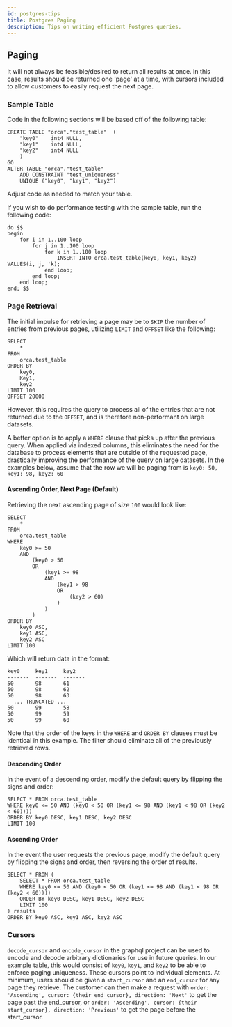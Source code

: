 ```yaml
---
id: postgres-tips
title: Postgres Paging
description: Tips on writing efficient Postgres queries.
---
```


## Paging
It will not always be feasible/desired to return all results at once.
In this case, results should be returned one 'page' at a time, with cursors included to allow customers to easily request the next page.

### Sample Table
Code in the following sections will be based off of the following table:
```
CREATE TABLE "orca"."test_table"  ( 
    "key0"    int4 NULL,
    "key1"    int4 NULL,
    "key2"    int4 NULL 
    )
GO
ALTER TABLE "orca"."test_table"
    ADD CONSTRAINT "test_uniqueness"
    UNIQUE ("key0", "key1", "key2")
```

Adjust code as needed to match your table.

If you wish to do performance testing with the sample table, run the following code:
```
do $$
begin
    for i in 1..100 loop
        for j in 1..100 loop
            for k in 1..100 loop
                INSERT INTO orca.test_table(key0, key1, key2) VALUES(i, j, 'k);
            end loop;
        end loop;
    end loop;
end; $$
```

### Page Retrieval
The initial impulse for retrieving a page may be to `SKIP` the number of entries from previous pages, utilizing `LIMIT` and `OFFSET` like the following:
```
SELECT
    *
FROM
    orca.test_table
ORDER BY 
    key0,
    Key1,
    key2
LIMIT 100
OFFSET 20000
```

However, this requires the query to process all of the entries that are not returned due to the `OFFSET`, and is therefore non-performant on large datasets.

A better option is to apply a `WHERE` clause that picks up after the previous query.
When applied via indexed columns, this eliminates the need for the database to process elements that are outside of the requested page, drastically improving the performance of the query on large datasets.
In the examples below, assume that the row we will be paging from is `key0: 50, key1: 98, key2: 60`

#### Ascending Order, Next Page (Default)
Retrieving the next ascending page of size `100` would look like:
```
SELECT
    * 
FROM
    orca.test_table
WHERE
    key0 >= 50
    AND
        (key0 > 50
        OR
            (key1 >= 98
            AND
                (key1 > 98
                OR
                    (key2 > 60)
                )
            )
        )
ORDER BY 
    key0 ASC, 
	key1 ASC, 
	key2 ASC
LIMIT 100
```
Which will return data in the format:
```
key0     key1     key2    
-------  -------  ------- 
50       98       61      
50       98       62
50       98       63
  ... TRUNCATED ...
50       99       58      
50       99       59 
50       99       60 
```

Note that the order of the keys in the `WHERE` and `ORDER BY` clauses must be identical in this example.
The filter should eliminate all of the previously retrieved rows.

#### Descending Order
In the event of a descending order, modify the default query by flipping the signs and order:
```
SELECT * FROM orca.test_table
WHERE key0 <= 50 AND (key0 < 50 OR (key1 <= 98 AND (key1 < 98 OR (key2 < 60))))
ORDER BY key0 DESC, key1 DESC, key2 DESC
LIMIT 100
```

#### Ascending Order
In the event the user requests the previous page, modify the default query by flipping the signs and order, then reversing the order of results.
```
SELECT * FROM (
    SELECT * FROM orca.test_table
    WHERE key0 <= 50 AND (key0 < 50 OR (key1 <= 98 AND (key1 < 98 OR (key2 < 60))))
    ORDER BY key0 DESC, key1 DESC, key2 DESC
    LIMIT 100
) results
ORDER BY key0 ASC, key1 ASC, key2 ASC
```

### Cursors
`decode_cursor` and `encode_cursor` in the graphql project can be used to encode and decode arbitrary dictionaries for use in future queries.
In our example table, this would consist of `key0`, `key1`, and `key2` to be able to enforce paging uniqueness.
These cursors point to individual elements.
At minimum, users should be given a `start_cursor` and an `end_cursor` for any page they retrieve.
The customer can then make a request with `order: 'Ascending', cursor: {their end_cursor}, direction: 'Next'` to get the page past the end_cursor,
or `order: 'Ascending', cursor: {their start_cursor}, direction: 'Previous'` to get the page before the start_cursor.
